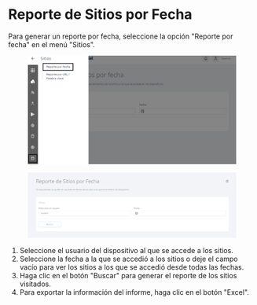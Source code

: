 # Reporte de Sitios por Fecha

Para generar un reporte por fecha, seleccione la opción "Reporte por fecha" en el menú "Sitios".

<figure><img src="../.gitbook/assets/Captura de tela 2023-11-07 133047.png" alt=""><figcaption></figcaption></figure>

<figure><img src="../.gitbook/assets/image (153).png" alt=""><figcaption></figcaption></figure>

1. Seleccione el usuario del dispositivo al que se accede a los sitios.
2. Seleccione la fecha a la que se accedió a los sitios o deje el campo vacío para ver los sitios a los que se accedió desde todas las fechas.
3. Haga clic en el botón "Buscar" para generar el reporte de los sitios visitados.
4. Para exportar la información del informe, haga clic en el botón "Excel".
